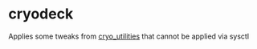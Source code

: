 # cryodeck

Applies some tweaks from
[cryo_utilities](https://github.com/CryoByte33/steam-deck-utilities/blob/main/internal/config.go)
that cannot be applied via sysctl
